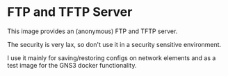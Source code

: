 # FTP and TFTP Server

This image provides an (anonymous) FTP and TFTP server.

The security is very lax, so don't use it in a security
sensitive environment.

I use it mainly for saving/restoring configs on network elements
and as a test image for the GNS3 docker functionality.
